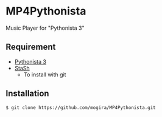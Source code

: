# MP4Pythonista

Music Player for "Pythonista 3"

## Requirement

* [Pythonista 3](http://omz-software.com/pythonista/)
* [StaSh](https://github.com/ywangd/stash)
    * To install with git

## Installation

    $ git clone https://github.com/mogira/MP4Pythonista.git

